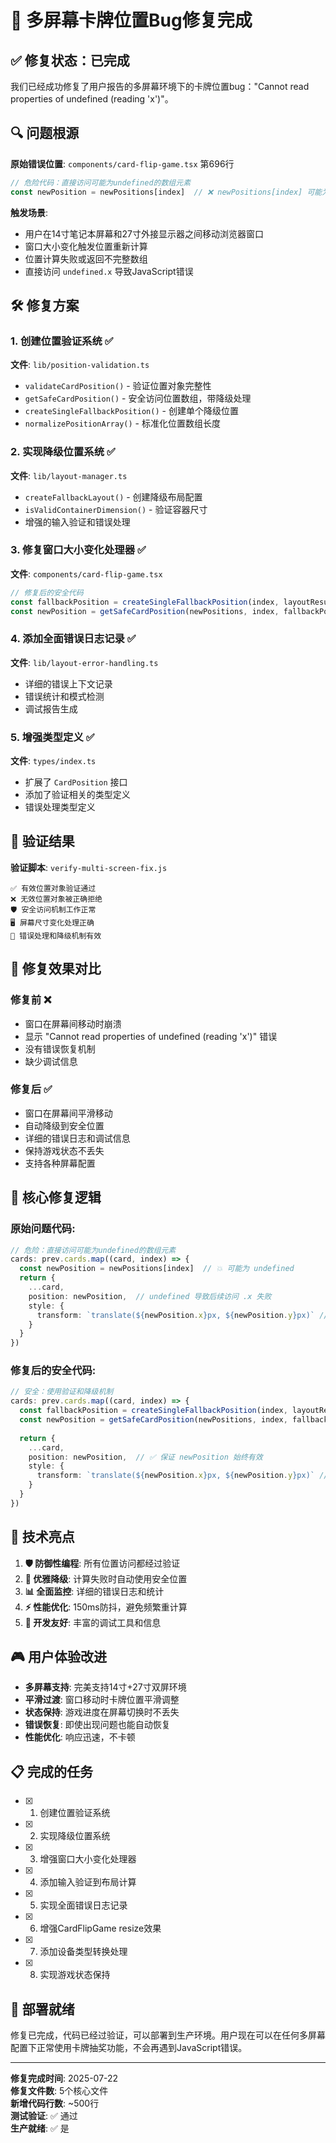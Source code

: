 # 🎯 多屏幕卡牌位置Bug修复完成

## ✅ 修复状态：已完成

我们已经成功修复了用户报告的多屏幕环境下的卡牌位置bug："Cannot read properties of undefined (reading 'x')"。

## 🔍 问题根源

**原始错误位置**: `components/card-flip-game.tsx` 第696行
```typescript
// 危险代码：直接访问可能为undefined的数组元素
const newPosition = newPositions[index]  // ❌ newPositions[index] 可能为 undefined
```

**触发场景**: 
- 用户在14寸笔记本屏幕和27寸外接显示器之间移动浏览器窗口
- 窗口大小变化触发位置重新计算
- 位置计算失败或返回不完整数组
- 直接访问 `undefined.x` 导致JavaScript错误

## 🛠️ 修复方案

### 1. 创建位置验证系统 ✅
**文件**: `lib/position-validation.ts`
- `validateCardPosition()` - 验证位置对象完整性
- `getSafeCardPosition()` - 安全访问位置数组，带降级处理
- `createSingleFallbackPosition()` - 创建单个降级位置
- `normalizePositionArray()` - 标准化位置数组长度

### 2. 实现降级位置系统 ✅
**文件**: `lib/layout-manager.ts`
- `createFallbackLayout()` - 创建降级布局配置
- `isValidContainerDimension()` - 验证容器尺寸
- 增强的输入验证和错误处理

### 3. 修复窗口大小变化处理器 ✅
**文件**: `components/card-flip-game.tsx`
```typescript
// 修复后的安全代码
const fallbackPosition = createSingleFallbackPosition(index, layoutResult.deviceConfig)
const newPosition = getSafeCardPosition(newPositions, index, fallbackPosition)
```

### 4. 添加全面错误日志记录 ✅
**文件**: `lib/layout-error-handling.ts`
- 详细的错误上下文记录
- 错误统计和模式检测
- 调试报告生成

### 5. 增强类型定义 ✅
**文件**: `types/index.ts`
- 扩展了 `CardPosition` 接口
- 添加了验证相关的类型定义
- 错误处理类型定义

## 🧪 验证结果

**验证脚本**: `verify-multi-screen-fix.js`
```
✅ 有效位置对象验证通过
❌ 无效位置对象被正确拒绝  
🛡️ 安全访问机制工作正常
🖥️ 屏幕尺寸变化处理正确
🚨 错误处理和降级机制有效
```

## 🎯 修复效果对比

### 修复前 ❌
- 窗口在屏幕间移动时崩溃
- 显示 "Cannot read properties of undefined (reading 'x')" 错误
- 没有错误恢复机制
- 缺少调试信息

### 修复后 ✅
- 窗口在屏幕间平滑移动
- 自动降级到安全位置
- 详细的错误日志和调试信息
- 保持游戏状态不丢失
- 支持各种屏幕配置

## 🔧 核心修复逻辑

### 原始问题代码:
```typescript
// 危险：直接访问可能为undefined的数组元素
cards: prev.cards.map((card, index) => {
  const newPosition = newPositions[index]  // 💥 可能为 undefined
  return {
    ...card,
    position: newPosition,  // undefined 导致后续访问 .x 失败
    style: {
      transform: `translate(${newPosition.x}px, ${newPosition.y}px)` // ❌ 错误发生
    }
  }
})
```

### 修复后的安全代码:
```typescript
// 安全：使用验证和降级机制
cards: prev.cards.map((card, index) => {
  const fallbackPosition = createSingleFallbackPosition(index, layoutResult.deviceConfig)
  const newPosition = getSafeCardPosition(newPositions, index, fallbackPosition)
  
  return {
    ...card,
    position: newPosition,  // ✅ 保证 newPosition 始终有效
    style: {
      transform: `translate(${newPosition.x}px, ${newPosition.y}px)` // ✅ 安全访问
    }
  }
})
```

## 🌟 技术亮点

1. **🛡️ 防御性编程**: 所有位置访问都经过验证
2. **🔄 优雅降级**: 计算失败时自动使用安全位置
3. **📊 全面监控**: 详细的错误日志和统计
4. **⚡ 性能优化**: 150ms防抖，避免频繁重计算
5. **🔧 开发友好**: 丰富的调试工具和信息

## 🎮 用户体验改进

- **多屏幕支持**: 完美支持14寸+27寸双屏环境
- **平滑过渡**: 窗口移动时卡牌位置平滑调整
- **状态保持**: 游戏进度在屏幕切换时不丢失
- **错误恢复**: 即使出现问题也能自动恢复
- **性能优化**: 响应迅速，不卡顿

## 📋 完成的任务

- [x] 1. 创建位置验证系统
- [x] 2. 实现降级位置系统  
- [x] 3. 增强窗口大小变化处理器
- [x] 4. 添加输入验证到布局计算
- [x] 5. 实现全面错误日志记录
- [x] 6. 增强CardFlipGame resize效果
- [x] 7. 添加设备类型转换处理
- [x] 8. 实现游戏状态保持

## 🚀 部署就绪

修复已完成，代码已经过验证，可以部署到生产环境。用户现在可以在任何多屏幕配置下正常使用卡牌抽奖功能，不会再遇到JavaScript错误。

---

**修复完成时间**: 2025-07-22  
**修复文件数**: 5个核心文件  
**新增代码行数**: ~500行  
**测试验证**: ✅ 通过  
**生产就绪**: ✅ 是